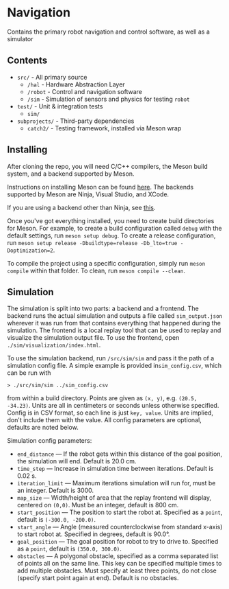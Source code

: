 # Navigation

Contains the primary robot navigation and control software, as well as a simulator

## Contents

- `src/` - All primary source
  - `/hal` - Hardware Abstraction Layer
  - `/robot` - Control and navigation software
  - `/sim` - Simulation of sensors and physics for testing `robot`
- `test/` - Unit & integration tests
  - `sim/`
- `subprojects/` - Third-party dependencies
  - `catch2/` - Testing framework, installed via Meson wrap

## Installing

After cloning the repo, you will need C/C++ compilers, the Meson build system, and a backend supported by Meson.

Instructions on installing Meson can be found [here](https://mesonbuild.com/Quick-guide.html). The backends supported by Meson are Ninja, Visual Studio, and XCode. 

If you are using a backend other than Ninja, see [this](https://mesonbuild.com/Using-with-Visual-Studio.html).

Once you've got everything installed, you need to create build directories for Meson. For example, to create a build configuration called `debug` with the default settings, run `meson setup debug`. To create a release configuration, run `meson setup release -Dbuildtype=release -Db_lto=true -Doptimization=2`.

To compile the project using a specific configuration, simply run `meson compile` within that folder. To clean, run `meson compile --clean`.

## Simulation

The simulation is split into two parts: a backend and a frontend. The backend runs the actual simulation and outputs a file called `sim_output.json` wherever it was run from that contains everything that happened during the simulation. The frontend is a local replay tool that can be used to replay and visualize the simulation output file. To use the frontend, open `./sim/visualization/index.html`.

To use the simulation backend, run `/src/sim/sim` and pass it the path of a simulation config file. A simple example is provided in`sim_config.csv`, which can be run with
```
> ./src/sim/sim ../sim_config.csv
```
from within a build directory. Points are given as `(x, y)`, e.g. `(20.5, -34.23)`. Units are all in centimeters or seconds unless otherwise specified. Config is in CSV format, so each line is just `key, value`. Units are implied, don't include them with the value. All config parameters are optional, defaults are noted below.

Simulation config parameters:
- `end_distance` &mdash; If the robot gets within this distance of the goal position, the simulation will end. Default is 20.0 cm.
- `time_step` &mdash; Increase in simulation time between iterations. Default is 0.02 s.
- `iteration_limit` &mdash; Maximum iterations simulation will run for, must be an integer. Default is 3000.
- `map_size` &mdash; Width/height of area that the replay frontend will display, centered on `(0,0)`. Must be an integer, default is 800 cm.
- `start_position` &mdash; The position to start the robot at. Specified as a `point`, default is `(-300.0, -200.0)`.
- `start_angle` &mdash; Angle (measured counterclockwise from standard x-axis) to start robot at. Specified in degrees, default is 90.0&deg;.
- `goal_position` &mdash; The goal position for robot to try to drive to. Specified as a `point`, default is `(350.0, 300.0)`.
- `obstacles` &mdash; A polygonal obstacle, specified as a comma separated list of points all on the same line. This key can be specified multiple times to add multiple obstacles. Must specify at least three points, do not close (specify start point again at end). Default is no obstacles.
